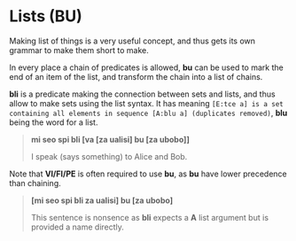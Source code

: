 # Lists (BU)

Making list of things is a very useful concept, and thus gets its own grammar to
make them short to make.

In every place a chain of predicates is allowed, __bu__ can be used to mark the
end of an item of the list, and transform the chain into a list of chains.

__bli__ is a predicate making the connection between sets and lists, and thus
allow to make sets using the list syntax. It has meaning `[E:tce a] is a set
containing all elements in sequence [A:blu a] (duplicates removed)`, __blu__
being the word for a list.

> __mi seo spi bli [va [za ualisi] bu [za ubobo]]__
>
> I speak (says something) to Alice and Bob.

Note that __VI/FI/PE__ is often required to use __bu__, as __bu__ have
lower precedence than chaining.

> __[mi seo spi bli za ualisi] bu [za ubobo]__
>
> This sentence is nonsence as __bli__ expects a __A__ list argument but is
> provided a name directly.